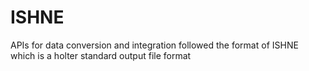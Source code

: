 # ISHNE
APIs for data conversion and integration followed the format of ISHNE which is a holter standard output file format 
